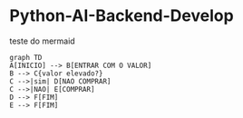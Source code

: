 # Python-AI-Backend-Develop

teste do mermaid

```mermaid
graph TD
A[INICIO] --> B[ENTRAR COM O VALOR]
B --> C{valor elevado?} 
C -->|sim| D[NAO COMPRAR]
C -->|NAO| E[COMPRAR]
D --> F[FIM]
E --> F[FIM]


```
   